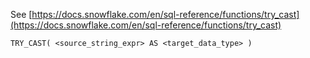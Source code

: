 See [https://docs.snowflake.com/en/sql-reference/functions/try_cast](https://docs.snowflake.com/en/sql-reference/functions/try_cast)
```
TRY_CAST( <source_string_expr> AS <target_data_type> )
```
